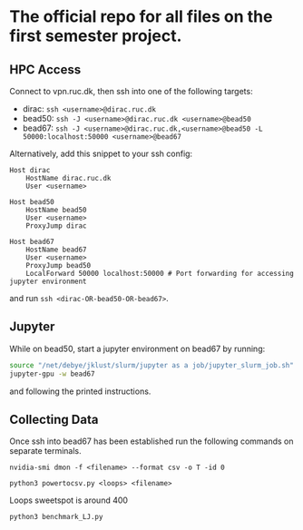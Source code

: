 # The official repo for all files on the first semester project.

## HPC Access

Connect to vpn.ruc.dk, then ssh into one of the following targets:

- dirac: ```ssh <username>@dirac.ruc.dk```
- bead50: ```ssh -J <username>@dirac.ruc.dk <username>@bead50```
- bead67: ```ssh -J <username>@dirac.ruc.dk,<username>@bead50 -L 50000:localhost:50000 <username>@bead67```

Alternatively, add this snippet to your ssh config:
```sshconfig
Host dirac
    HostName dirac.ruc.dk
    User <username>

Host bead50
    HostName bead50
    User <username>
    ProxyJump dirac

Host bead67
    HostName bead67
    User <username>
    ProxyJump bead50
    LocalForward 50000 localhost:50000 # Port forwarding for accessing jupyter environment
```
and run ```ssh <dirac-OR-bead50-OR-bead67>```.

## Jupyter

While on bead50, start a jupyter environment on bead67 by running:
```bash
source "/net/debye/jklust/slurm/jupyter as a job/jupyter_slurm_job.sh"
jupyter-gpu -w bead67
```
and following the printed instructions.

## Collecting Data
Once ssh into bead67 has been established run the following commands on separate terminals.

```
nvidia-smi dmon -f <filename> --format csv -o T -id 0 
```

```
python3 powertocsv.py <loops> <filename>
```
Loops sweetspot is around 400
```
python3 benchmark_LJ.py
```


